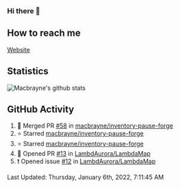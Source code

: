 ### Hi there 👋
## How to reach me
[Website](https://macbrayne.de)
<!--
Missing: Email
-->
## Statistics
![Macbrayne's github stats](https://github-readme-stats.vercel.app/api?username=macbrayne&count_private=true&include_all_commits=true&show_icons=true&hide=stars)
## GitHub Activity

<!--RECENT_ACTIVITY:start-->
1. 🎉 Merged PR [#58](https://github.com/macbrayne/inventory-pause-forge/pull/58) in [macbrayne/inventory-pause-forge](https://github.com/macbrayne/inventory-pause-forge)
2. ⭐ Starred [macbrayne/inventory-pause-forge](https://github.com/macbrayne/inventory-pause-forge)
3. ⭐ Starred [macbrayne/inventory-pause-forge](https://github.com/macbrayne/inventory-pause-forge)
4. 💪 Opened PR [#13](https://github.com/LambdAurora/LambdaMap/pull/13) in [LambdAurora/LambdaMap](https://github.com/LambdAurora/LambdaMap)
5. ❗️ Opened issue [#12](https://github.com/LambdAurora/LambdaMap/issues/12) in [LambdAurora/LambdaMap](https://github.com/LambdAurora/LambdaMap)
<!--RECENT_ACTIVITY:end-->

<!--RECENT_ACTIVITY:last_update-->
Last Updated: Thursday, January 6th, 2022, 7:11:45 AM
<!--RECENT_ACTIVITY:last_update_end-->


<!--
**macbrayne/macbrayne** is a ✨ _special_ ✨ repository because its `README.md` (this file) appears on your GitHub profile.

Here are some ideas to get you started:

- 🔭 I’m currently working on ...
- 🌱 I’m currently learning ...
- 👯 I’m looking to collaborate on ...
- 🤔 I’m looking for help with ...
- 💬 Ask me about ...
- 📫 How to reach me: ...
- 😄 Pronouns: ...
- ⚡ Fun fact: ...
-->
